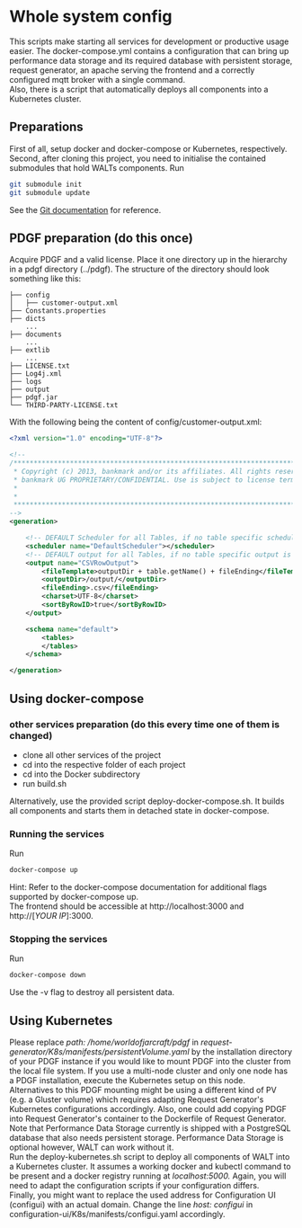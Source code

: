 # Whole system config
This scripts make starting all services for development or productive usage easier. The docker-compose.yml contains a configuration that can bring up performance data storage and its required database with persistent storage, request generator, an apache serving the frontend and a correctly configured mqtt broker with a single command.  
Also, there is a script that automatically deploys all components into a Kubernetes cluster.

## Preparations
First of all, setup docker and docker-compose or Kubernetes, respectively.  
Second, after cloning this project, you need to initialise the contained submodules that hold WALTs components. Run
```bash
git submodule init  
git submodule update  
```  
See the [Git documentation](https://git-scm.com/book/en/v2/Git-Tools-Submodules) for reference.


## PDGF preparation (do this once)
Acquire PDGF and a valid license. Place it one directory up in the hierarchy in a pdgf directory (../pdgf). The structure of the directory should look something like this:
```
├── config
│   ├── customer-output.xml
├── Constants.properties
├── dicts
    ...
├── documents
    ...
├── extlib
    ...
├── LICENSE.txt
├── Log4j.xml
├── logs
├── output
├── pdgf.jar
└── THIRD-PARTY-LICENSE.txt
```
With the following being the content of config/customer-output.xml:
```xml
<?xml version="1.0" encoding="UTF-8"?>

<!--
/*******************************************************************************
 * Copyright (c) 2013, bankmark and/or its affiliates. All rights reserved.
 * bankmark UG PROPRIETARY/CONFIDENTIAL. Use is subject to license terms.
 *
 *
 ******************************************************************************/
-->
<generation>

	<!-- DEFAULT Scheduler for all Tables, if no table specific scheduler is specified-->
	<scheduler name="DefaultScheduler"></scheduler>
	<!-- DEFAULT output for all Tables, if no table specific output is specified-->
	<output name="CSVRowOutput">
		<fileTemplate>outputDir + table.getName() + fileEnding</fileTemplate>
		<outputDir>/output/</outputDir>
		<fileEnding>.csv</fileEnding>
		<charset>UTF-8</charset>
		<sortByRowID>true</sortByRowID>
	</output>

	<schema name="default">
		<tables>
		</tables>
	</schema>

</generation>

```

## Using docker-compose

### other services preparation (do this every time one of them is changed)
- clone all other services of the project
- cd into the respective folder of each  project
- cd into the Docker subdirectory
- run build.sh

Alternatively, use the provided script deploy-docker-compose.sh. It builds all components and starts them in detached state in docker-compose.

### Running the services
Run
```bash
docker-compose up
```
Hint: Refer to the docker-compose documentation for additional flags supported by docker-compose up.  
The frontend should be accessible at http://localhost:3000 and http://[*YOUR IP*]:3000.

### Stopping the services
Run
```bash
docker-compose down
```
Use the -v flag to destroy all persistent data.

## Using Kubernetes

Please replace *path: /home/worldofjarcraft/pdgf* in *request-generator/K8s/manifests/persistentVolume.yaml* by the installation directory of your PDGF instance if you would like to mount PDGF into the cluster from the local file system. If you use a multi-node cluster and only one node has a PDGF installation, execute the Kubernetes setup on this node.  
Alternatives to this PDGF mounting might be using a different kind of PV (e.g. a Gluster volume) which requires adapting Request Generator's Kubernetes configurations accordingly. Also, one could add copying PDGF into Request Generator's container to the Dockerfile of Request Generator.  
Note that Performance Data Storage currently is shipped with a PostgreSQL database that also needs persistent storage. Performance Data Storage is optional however, WALT can work without it.  
Run the deploy-kubernetes.sh script to deploy all components of WALT into a Kubernetes cluster. It assumes a working docker and kubectl command to be present and a docker registry running at *localhost:5000.* Again, you will need to adapt the configuration scripts if your configuration differs.  
Finally, you might want to replace the used address for Configuration UI (configui) with an actual domain. Change the line *host: configui* in configuration-ui/K8s/manifests/configui.yaml accordingly.
